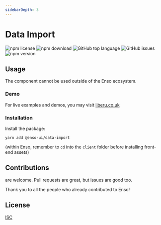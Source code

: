 ```yaml
---
sidebarDepth: 3
---
```


# Data Import

![npm license](https://img.shields.io/npm/l/@enso-ui/data-import.svg) 
![npm download](https://img.shields.io/npm/dm/@enso-ui/data-import.svg) 
![GitHub top language](https://img.shields.io/github/languages/top/enso-ui/data-import.svg) 
![GitHub issues](https://img.shields.io/github/issues/enso-ui/data-import.svg) 
![npm version](https://img.shields.io/npm/v/@enso-ui/data-import.svg) 

## Usage
The component cannot be used outside of the Enso ecosystem.

### Demo

For live examples and demos, you may visit [liberu.co.uk](https://www.liberu.co.uk)

### Installation

Install the package:
```
yarn add @enso-ui/data-import
```

(within Enso, remember to `cd` into the `client` folder before installing front-end assets)

## Contributions

are welcome. Pull requests are great, but issues are good too.

Thank you to all the people who already contributed to Enso!

## License

[ISC](https://opensource.org/licenses/ISC)
